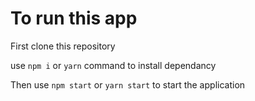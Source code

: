 # To run this app 

First clone this repository

use `npm i` or `yarn` command  to install dependancy

Then use `npm start` or `yarn start` to start the application

